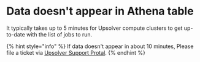 # Data doesn't appear in Athena table

It typically takes up to 5 minutes for Upsolver compute clusters to get up-to-date with the list of jobs to run.

{% hint style="info" %}
If data doesn't appear in about 10 minutes,  Please file a ticket via [Upsolver Support Protal](https://support.upsolver.com/hc/en-us).
{% endhint %}


